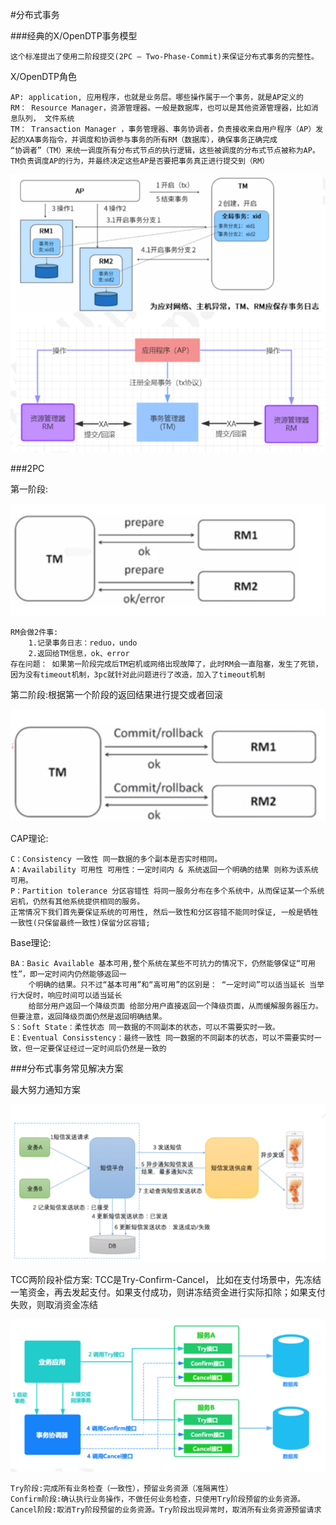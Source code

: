 #分布式事务

###经典的X/OpenDTP事务模型

    这个标准提出了使用二阶段提交(2PC – Two-Phase-Commit)来保证分布式事务的完整性。

X/OpenDTP角色

    AP: application, 应用程序，也就是业务层。哪些操作属于一个事务，就是AP定义的
    RM： Resource Manager，资源管理器。一般是数据库，也可以是其他资源管理器，比如消息队列， 文件系统
    TM： Transaction Manager ，事务管理器、事务协调者，负责接收来自用户程序（AP）发起的XA事务指令，并调度和协调参与事务的所有RM（数据库），确保事务正确完成
    “协调者”（TM）来统一调度所有分布式节点的执行逻辑，这些被调度的分布式节点被称为AP。TM负责调度AP的行为，并最终决定这些AP是否要把事务真正进行提交到（RM）
![](img/img.png)


###2PC

第一阶段:

![](img/img_1.png)

    RM会做2件事:
        1.记录事务日志：reduo，undo
        2.返回给TM信息，ok、error
    存在问题： 如果第一阶段完成后TM宕机或网络出现故障了，此时RM会一直阻塞，发生了死锁，因为没有timeout机制，3pc就针对此问题进行了改造，加入了timeout机制

第二阶段:根据第一个阶段的返回结果进行提交或者回滚

![](img/img_2.png)


CAP理论:

    C：Consistency 一致性 同一数据的多个副本是否实时相同。
    A：Availability 可用性 可用性：一定时间内 & 系统返回一个明确的结果 则称为该系统可用。
    P：Partition tolerance 分区容错性 将同一服务分布在多个系统中，从而保证某一个系统宕机，仍然有其他系统提供相同的服务。
    正常情况下我们首先要保证系统的可用性, 然后一致性和分区容错不能同时保证, 一般是牺牲一致性(只保留最终一致性)保留分区容错;

Base理论:

    BA：Basic Available 基本可用,整个系统在某些不可抗力的情况下，仍然能够保证“可用性”，即一定时间内仍然能够返回一
        个明确的结果。只不过“基本可用”和“高可用”的区别是： “一定时间”可以适当延长 当举行大促时，响应时间可以适当延长
        给部分用户返回一个降级页面 给部分用户直接返回一个降级页面，从而缓解服务器压力。但要注意，返回降级页面仍然是返回明确结果。
    S：Soft State：柔性状态 同一数据的不同副本的状态，可以不需要实时一致。
    E：Eventual Consisstency：最终一致性 同一数据的不同副本的状态，可以不需要实时一致，但一定要保证经过一定时间后仍然是一致的

###分布式事务常见解决方案

最大努力通知方案

![](img/img_3.png)

TCC两阶段补偿方案: TCC是Try-Confirm-Cancel， 比如在支付场景中，先冻结一笔资金，再去发起支付。如果支付成功，则讲冻结资金进行实际扣除；如果支付失败，则取消资金冻结

![](img/img_4.png)

    Try阶段:完成所有业务检查（一致性），预留业务资源（准隔离性）
    Confirm阶段:确认执行业务操作，不做任何业务检查，只使用Try阶段预留的业务资源。
    Cancel阶段:取消Try阶段预留的业务资源。Try阶段出现异常时，取消所有业务资源预留请求


























